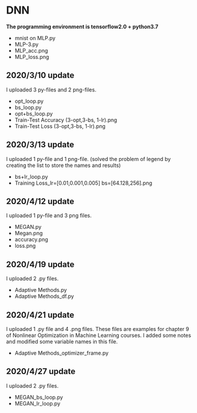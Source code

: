 # DNN

**The programming environment is tensorflow2.0 + python3.7**
- mnist on MLP.py
- MLP-3.py
- MLP_acc.png
- MLP_loss.png


## 2020/3/10 update

I uploaded 3 py-files and 2 png-files.

- opt_loop.py  
- bs_loop.py   
- opt+bs_loop.py  
- Train-Test Accuracy (3-opt,3-bs, 1-lr).png  
- Train-Test Loss (3-opt,3-bs, 1-lr).png  


## 2020/3/13 update

I uploaded 1 py-file and 1 png-file. (solved the problem of legend by creating the list to store the names and results)

- bs+lr_loop.py  
- Training Loss_lr=[0.01,0.001,0.005] bs=[64.128,256].png


## 2020/4/12 update

I uploaded 1 py-file and 3 png files.

- MEGAN.py
- Megan.png
- accuracy.png
- loss.png


## 2020/4/19 update

I uploaded 2 .py files.

- Adaptive Methods.py
- Adaptive Methods_df.py


## 2020/4/21 update

I uploaded 1 .py file and 4 .png files.
These files are examples for chapter 9 of Nonlinear Optimization in Machine Learning courses.
I added some notes and modified some variable names in this file.
- Adaptive Methods_optimizer_frame.py


## 2020/4/27 update

I uploaded 2 .py files.  
- MEGAN_bs_loop.py
- MEGAN_lr_loop.py
 
